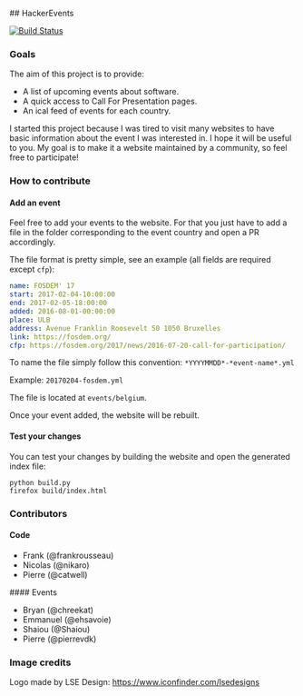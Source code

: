 ## HackerEvents

[![Build Status](https://travis-ci.org/hackerevents/hackerevents.svg?branch=master)](https://travis-ci.org/hackerevents/hackerevents)

### Goals

The aim of this project is to provide:

* A list of upcoming events about software.
* A quick access to Call For Presentation pages.
* An ical feed of events for each country.

I started this project because I was tired to visit many websites to have basic
information about the event I was interested in. I hope it will be useful to
you. My goal is to make it a website maintained by a community, so feel free to
participate!

### How to contribute

#### Add an event

Feel free to add your events to the website. For that you just have to add a file in the folder corresponding to the event country and open a PR accordingly.

The file format is pretty simple, see an example (all fields are required except `cfp`):

```yaml
name: FOSDEM' 17
start: 2017-02-04-10:00:00
end: 2017-02-05-18:00:00
added: 2016-08-01-00:00:00
place: ULB
address: Avenue Franklin Roosevelt 50 1050 Bruxelles
link: https://fosdem.org/
cfp: https://fosdem.org/2017/news/2016-07-20-call-for-participation/
```

To name the file simply follow this convention: `*YYYYMMDD*-*event-name*.yml`

Example: `20170204-fosdem.yml`

The file is located at `events/belgium`.

Once your event added, the website will be rebuilt. 

#### Test your changes

You can test your changes by building the website and open the generated index
file:

    python build.py
    firefox build/index.html


### Contributors

#### Code

* Frank (@frankrousseau)
* Nicolas (@nikaro)
* Pierre (@catwell)

#### Events

* Bryan (@chreekat)
* Emmanuel (@ehsavoie)
* Shaiou (@Shaiou)
* Pierre (@pierrevdk)

### Image credits

Logo made by LSE Design: https://www.iconfinder.com/lsedesigns
